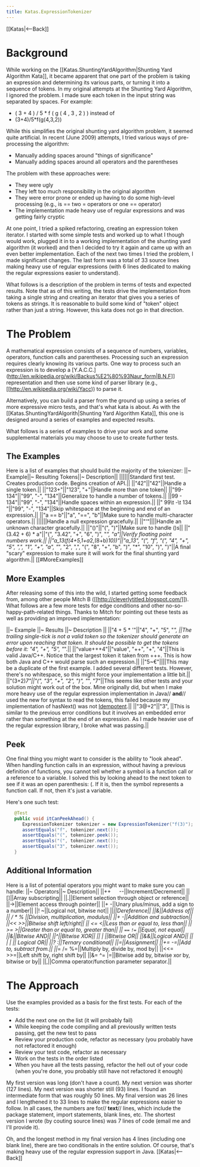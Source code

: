 ```yaml
---
title: Katas.ExpressionTokenizer
---
```

[[Katas|<--Back]]
# Background
While working on the [[Katas.ShuntingYardAlgorithm|Shunting Yard Algorithm Kata]], it became apparent that one part of the problem is taking an expression and determining its various parts, or turning it into a sequence of tokens. In my original attempts at the Shunting Yard Algorithm, I ignored the problem. I made sure each token in the input string was separated by spaces. For example:
* ( 3 + 4 ) / 5 * f ( g ( 4 , 3 , 2 ) ) instead of
* (3+4)/5*f(g(4,3,2))

While this simplifies the original shunting yard algorithm problem, it seemed quite artificial. In recent (June 2009) attempts, I tried various ways of pre-processing the algorithm:
* Manually adding spaces around "things of significance"
* Manually adding spaces around all operators and the parentheses

The problem with these approaches were:
* They were ugly
* They left too much responsibility in the original algorithm
* They were error prone or ended up having to do some high-level processing (e.g., is == two = operators or one == operator)
* The implementation made heavy use of regular expressions and was getting fairly cryptic

At one point, I tried a spiked refactoring, creating an expression token iterator. I started with some simple tests and worked up to what I though would work, plugged it in to a working implementation of the shunting yard algorithm (it worked) and then I decided to try it again and came up with an even better implementation. Each of the next two times I tried the problem, I made significant changes. The last form was a total of 33 source lines making heavy use of regular expressions (with 6 lines dedicated to making the regular expressions easier to understand).

What follows is a description of the problem in terms of tests and expected results. Note that as of this writing, the tests drive the implementation from taking a single string and creating an iterator that gives you a series of tokens as strings. It is reasonable to build some kind of "token" object rather than just a string. However, this kata does not go in that direction.

# The Problem
A mathematical expression consists of a sequence of numbers, variables, operators, function calls and parentheses. Processing such an expression requires clearly knowing its various parts. One way to process such an expression is to develop a [Y.A.C.C.](http://en.wikipedia.org/wiki/Backus%E2%80%93Naur_form|B.N.F]] representation and then use some kind of parser library (e.g., [[http://en.wikipedia.org/wiki/Yacc)) to parse it.

Alternatively, you can build a parser from the ground up using a series of more expressive micro tests, and that's what kata is about. As with the [[Katas.ShuntingYardAlgorith|Shunting Yard Algorithm Kata]], this one is designed around a series of examples and expected results. 

What follows is a series of examples to drive your work and some supplemental materials you may choose to use to create further tests.

## The Examples
Here is a list of examples that should build the majority of the tokenizer:
||~ Example||~ Resulting Tokens||~ Description||
||<empty>||<empty>||Standard first test. Creates production code. Begins creation of API.||
||"42"||"42"||Handle a single token.||
||"123+"||"123", "+"||Handle more than one token||
||"99-134"||"99", "-", "134"||Generalize to handle a number of tokens.||
||99 - 134"||"99", "-", "134"||Handle spaces within an expression.||
||"  99\t -\t 134 "||"99", "-", "134"||Skip whitespace at the beginning and end of an expression.||
||"a == b"||"a", "==", "b"||Make sure to handle multi-character operators.||
||<null>||<empty>||Handle a null expression gracefully.||
||"'"||<should throw exception>||Handle an unknown character gracefully.||
||"()"||"(", ")"||Make sure to handle ()s||
||"(3.42 + 6) * a"||"(", "3.42", "+", "6", ")", "*", "a"||Verify floating point numbers work.||
||"a_13(f(4+5,1+a*2,(8+b)*10))"||"a_13", "(", "f", "(", "4", "+", "5", ",", "1", "+", "a", "*", "2", ",", "(", "8", "+", "b", ")", "*", "10", ")", ")"||A final "scary" expression to make sure it will work for the final shunting yard algorithm.||
[[#MoreExamples]]
## More Examples
After releasing some of this into the wild, I started getting some feedback from, among other people Mitch B ([[http://cleverlytitled.blogspot.com/]]). What follows are a few more tests for edge conditions and other no-so-happy-path-related things. Thanks to Mitch for pointing out these tests as well as providing an improved implementation:

||~ Example ||~ Results ||~ Description ||
||"4 + 5 *  '"||"4", "+", "5", "*", <error>||The trailing single-tick is not a valid token so the tokenizer should generate an error upon reaching that token. It should be possible to get the tokens before it:  "4", "+", "5", "*".||
||"value+++4"||"value", "++", "+", "4"||This is valid Java/C++. Notice that the largest token it taken from +++. This is how both Java and C++ would parse such an expression.||
||"5~€"||<error>||This may be a duplicate of the first example. I added several different tests. However, there's no whitespace, so this might force your implementation a little bit.||
||"(3+2)*7"||"(", "3", "+", "2", ")", "*", "7"||This seems like other tests and your solution might work out of the box. Mine originally did, but when I make more heavy use of the regular expression implementation in Java// **and**// used the new for syntax to read the tokens, this failed because my implementation of hasNext() was not [Idempotent](http://en.wikipedia.org/wiki/Idempotent).||
||"3@+2"||"3", <error>||This is similar to the previous error conditions but it involves an embedded error rather than something at the end of an expression. As I made heavier use of the regular expression library, I broke what was passing.||

## Peek
One final thing you might want to consider is the ability to "look ahead". When handling function calls in an expression, without having a previous definition of functions, you cannot tell whether a symbol is a function call or a reference to a variable. I solved this by looking ahead to the next token to see if it was an open parenthesis: (. If it is, then the symbol represents a function call. If not, then it's just a variable.

Here's one such test:
```java
   @Test
   public void itCanPeekAhead() {
      ExpressionTokenizer tokenizer = new ExpressionTokenizer("f(3)");
      assertEquals("f", tokenizer.next());
      assertEquals("(", tokenizer.peek());
      assertEquals("(", tokenizer.next());
      assertEquals("3", tokenizer.next());
   }
```

## Additional Information
Here is a list of potential operators you might want to make sure you can handle:
||~ Operators||~ Description||
||++ ``  `` --||Increment/Decrement||
||[]||Array subscripting||
||.||Element selection through object or reference||
||->||Element access through pointer||
||+ -||Unary plus/minus, add a sign to a number||
||! ~||Logical not, bitwise not||
||*||Dereference||
||&||Address of||
|| / * % ||Division, multiplication, modulus||
||+ -||Addition and subtraction||
||<< >>||Bitwise shift left/right||
|| <= <||Less than or equal to, less than||
|| >= >||Greater than or equal to, greater than||
|| ``==``  ``!=`` ||Equal, not equal||
||&||Bitwise AND||
||^||Bitwise XOR||
|| | ||Bitwise OR||
||&&||Logical AND||
|| | | || Logical OR||
||? :||Ternary conditional||
||=||Assignment||
||+= -=||Add to, subtract from.||
||*= /= %=||Multiply by, divide by, mod by||
||<<= >>=||Left shift by, right shift by||
||&= ^= |=||Bitwise add by, bitwise xor by, bitwise or by||
||,||Comma operator/function parameter separator.||
# The Approach
Use the examples provided as a basis for the first tests. For each of the tests:
* Add the next one on the list (it will probably fail)
* While keeping the code compiling and all previouslly written tests passing, get the new test to pass
* Review your production code, refactor as necessary (you probably have not refactored it enough)
* Review your test code, refactor as necessary
* Work on the tests in the order listed
* When you have all the tests passing, refactor the hell out of your code (when you're done, you probably still have not refactored it enough)

My first version was long (don't have a count). My next version was shorter (127 lines). My next version was shorter still (93) lines. I found an intermediate form that was roughly 50 lines. My final version was 26 lines and I lengthened it to 33 lines to make the regular expressions easier to follow. In all cases, the numbers are for// **text**// lines, which include the package statement, import statements, blank lines, etc. The shortest version I wrote (by couting source lines) was 7 lines of code (email me and I'll provide it).

Oh, and the longest method in my final version has 4 lines (including one blank line), there are two conditionals in the entire solution. Of course, that's making heavy use of the regular expression support in Java.
[[Katas|<--Back]]